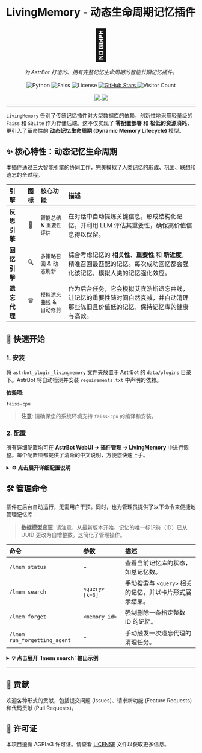 # LivingMemory - 动态生命周期记忆插件

<p align="center">
  <span style="font-size: 5rem;">🧠</span>
</p>

<p align="center">
  <i>为 AstrBot 打造的、拥有完整记忆生命周期的智能长期记忆插件。</i>
  <br><br>
  <!-- 技术徽章 -->
  <img src="https://img.shields.io/badge/Python-3.8+-blue.svg" alt="Python">
  <img src="https://img.shields.io/badge/Faiss-CPU-orange.svg" alt="Faiss">
  <img src="https://img.shields.io/github/license/lxfight/astrbot_plugin_livingmemory?style=flat-square&color=green" alt="License">
  <!-- GitHub 统计 -->
  <a href="https://github.com/lxfight/astrbot_plugin_livingmemory">
    <img src="https://img.shields.io/github/stars/lxfight/astrbot_plugin_livingmemory?style=social" alt="GitHub Stars">
  </a>
  <!-- 访客计数器 -->
  <img src="https://komarev.com/ghpvc/?username=lxfight&repo=astrbot_plugin_livingmemory&color=blueviolet" alt="Visitor Count">
</p>

<p align="center">
  <a href="https://github.com/anuraghazra/github-readme-stats">
    <img align="center" src="https://github-readme-stats.vercel.app/api?username=lxfight&show_icons=true&theme=radical&rank_icon=github" />
  </a>
  <a href="https://github.com/anuraghazra/github-readme-stats">
    <img align="center" src="https://github-readme-stats.vercel.app/api/top-langs/?username=lxfight&layout=compact&theme=radical" />
  </a>
</p>

---

`LivingMemory` 告别了传统记忆插件对大型数据库的依赖，创新性地采用轻量级的 `Faiss` 和 `SQLite` 作为存储后端。这不仅实现了 **零配置部署** 和 **极低的资源消耗**，更引入了革命性的 **动态记忆生命周期 (Dynamic Memory Lifecycle)** 模型。

## ✨ 核心特性：动态记忆生命周期

本插件通过三大智能引擎的协同工作，完美模拟了人类记忆的形成、巩固、联想和遗忘的全过程。

| 引擎 | 图标 | 核心功能 | 描述 |
| :--- | :---: | :--- | :--- |
| **反思引擎** | 🧠 | `智能总结` & `重要性评估` | 在对话中自动提炼关键信息，形成结构化记忆，并利用 LLM 评估其重要性，确保高价值信息得以保留。 |
| **回忆引擎** | 🔍 | `多策略召回` & `动态刷新` | 综合考虑记忆的 **相关性**、**重要性** 和 **新近度**，精准召回最匹配的记忆。每次成功回忆都会强化该记忆，模拟人类的记忆强化效应。 |
| **遗忘代理** | 🗑️ | `模拟遗忘曲线` & `自动修剪` | 作为后台任务，它会模拟艾宾浩斯遗忘曲线，让记忆的重要性随时间自然衰减，并自动清理那些陈旧且价值低的记忆，保持记忆库的健康与高效。 |

## 🚀 快速开始

### 1. 安装

将 `astrbot_plugin_livingmemory` 文件夹放置于 AstrBot 的 `data/plugins` 目录下。AstrBot 将自动检测并安装 `requirements.txt` 中声明的依赖。

**依赖项:**
```
faiss-cpu
```
> **注意**: 请确保您的系统环境支持 `faiss-cpu` 的编译和安装。

### 2. 配置

所有详细配置均可在 **AstrBot WebUI -> 插件管理 -> LivingMemory** 中进行调整。每个配置项都提供了清晰的中文说明，方便您快速上手。

<details>
<summary><strong>⚙️ 点击展开详细配置说明</strong></summary>

#### Provider 设置
- **Embedding Provider ID**: 用于生成向量的 Embedding Provider。留空则自动使用第一个加载的向量服务。
- **LLM Provider ID**: 用于总结和评估记忆的 LLM Provider。留空则使用 AstrBot 的默认 LLM 服务。
- **Timezone**: 用于解析和显示时间的时区。默认为 `Asia/Shanghai`。

#### 回忆引擎 (Recall Engine)
- **top_k**: 单次检索返回的记忆数量。
- **recall_strategy**: 召回策略。`similarity` (仅相似度) 或 `weighted` (综合加权)。
- **权重配置**: 当使用 `weighted` 策略时，可自由调整 **相似度**、**重要性** 和 **新近度** 的权重。

#### 过滤设置 (Filtering Settings)
- **use_persona_filtering**: 开启后，只会召回和总结与当前人格相关的记忆。
- **use_session_filtering**: 开启后，每个会话的记忆将是独立的。

#### 反思引擎 (Reflection Engine)
- **summary_trigger_rounds**: 触发对话历史总结的对话轮次。
- **importance_threshold**: 记忆重要性得分的最低阈值。
- **summary_prompt / evaluation_prompt**: 可自定义用于指导 LLM 进行总结和评估的提示。

#### 遗忘代理 (Forgetting Agent)
- **enabled**: 是否启用自动遗忘。
- **check_interval_hours**: 遗忘代理的运行周期（小时）。
- **retention_days**: 记忆的最长无条件保留天数。
- **importance_decay_rate**: 重要性得分的每日衰减率。

</details>

## 🛠️ 管理命令

插件在后台自动运行，无需用户干预。同时，也为管理员提供了以下命令来便捷地管理记忆库：

> **数据模型变更**: 请注意，从最新版本开始，记忆的唯一标识符（ID）已从 UUID 更改为自增整数。这简化了管理操作。

| 命令 | 参数 | 描述 |
| :--- | :--- | :--- |
| `/lmem status` | - | 查看当前记忆库的状态，如总记忆数。 |
| `/lmem search` | `<query> [k=3]` | 手动搜索与 `<query>` 相关的记忆，并以卡片形式展示结果。 |
| `/lmem forget` | `<memory_id>` | 强制删除一条指定整数 ID 的记忆。 |
| `/lmem run_forgetting_agent` | - | 手动触发一次遗忘代理的清理任务。 |

<details>
<summary><strong>💡 点击展开 `lmem search` 输出示例</strong></summary>

```
[LivingMemory] 搜索到 3 条相关记忆:
---
[Card]
ID: 101
Created: 2023-10-27 10:30:00 (Asia/Shanghai)
Content: 用户表示对自然语言处理技术很感兴趣。
Score: 0.89
---
[Card]
ID: 102
Created: 2023-10-27 11:00:00 (Asia/Shanghai)
Content: 用户询问了关于 Transformer 模型的细节。
Score: 0.85
---
[Card]
ID: 105
Created: 2023-10-28 14:15:00 (Asia/Shanghai)
Content: 用户最近在学习 PyTorch 框架。
Score: 0.78
```

</details>

---

## 🤝 贡献

欢迎各种形式的贡献，包括提交问题 (Issues)、请求新功能 (Feature Requests) 和代码贡献 (Pull Requests)。

## 📄 许可证

本项目遵循 AGPLv3 许可证。请查看 [LICENSE](LICENSE) 文件以获取更多信息。
